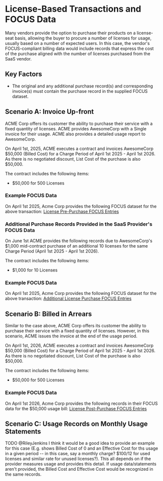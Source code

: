 # License-Based Transactions and FOCUS Data

Many vendors provide the option to purchase their products on a license-seat basis, allowing the buyer to procure a number of licenses for usage, usually based on a number of expected users. In this case, the vendor's FOCUS-compliant billing data would include records that express the cost of the purchase aligned with the number of licenses purchased from the SaaS vendor.

## Key Factors

* The original and any additional purchase record(s) and corresponding invoice(s) must contain the purchase record in the supplied FOCUS dataset.

## Scenario A: Invoice Up-front

ACME Corp offers its customer the ability to purchase their service with a fixed quantity of licenses. ACME provides AwesomeCorp with a Single invoice for their usage. ACME also provides a detailed usage report to AwesomeCorp.

On April 1st, 2025, ACME executes a contract and invoices AwesomeCorp $50,000 (Billed Cost) for a Charge Period of April 1st 2025 - April 1st 2026. As there is no negotiated discount, List Cost of the purchase is also $50,000.

The contract includes the following items:

* $50,000 for 500 Licenses

### Example FOCUS Data

On April 1st 2025, Acme Corp provides the following FOCUS dataset for the above transaction: [License Pre-Purchase FOCUS Entries](https://docs.google.com/spreadsheets/d/1kQTDK3Sk9BnNcn6Ovyaa37T1aMaXfHaDahsuk1Notn4/edit?gid=694253803#gid=694253803)

### Additional Purchase Records Provided in the SaaS Provider's FOCUS Data

On June 1st ACME provides the following records due to AwesomeCorp's $1,000 mid-contract purchase of an additional 10 licenses for the same Charge Period (April 1st 2025 - April 1st 2026).

The contract includes the following items:

* $1,000 for 10 Licenses

### Example FOCUS Data

On April 1st 2025, Acme Corp provides the following FOCUS dataset for the above transaction: [Additional License Purchase FOCUS Entries](https://docs.google.com/spreadsheets/d/1kQTDK3Sk9BnNcn6Ovyaa37T1aMaXfHaDahsuk1Notn4/edit?gid=694253803#gid=694253803)

## Scenario B: Billed in Arrears

Similar to the case above, ACME Corp offers its customer the ability to purchase their service with a fixed quantity of licenses. However, in this scenario, ACME issues the invoice at the end of the usage period.

On April 1st, 2026, ACME executes a contract and invoices AwesomeCorp $50,000 (Billed Cost) for a Charge Period of April 1st 2025 - April 1st 2026. As there is no negotiated discount, List Cost of the purchase is also $50,000.

The contract includes the following items:

* $50,000 for 500 Licenses

### Example FOCUS Data

On April 1st 2026, Acme Corp provides the following records in their FOCUS data for the $50,000 usage bill: [License Post-Purchase FOCUS Entries](https://docs.google.com/spreadsheets/d/1kQTDK3Sk9BnNcn6Ovyaa37T1aMaXfHaDahsuk1Notn4/edit?gid=694253803#gid=694253803)


## Scenario C: Usage Records on Monthly Usage Statements

TODO @RileyJenkins I think it would be a good idea to provide an example for this case (E.g. shows Billed Cost of 0 and an Effective Cost for ths usage in a given period -- in this case, say a monthly charge? $100/12 for used licenses and similar rate for unused licenses?). This all depends on if the provider measures usage and provides this detail. If usage data/statements aren't provided, the Billed Cost and Effective Cost would be recognized in the same records.